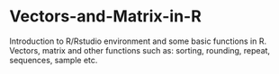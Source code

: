 # Vectors-and-Matrix-in-R
Introduction to R/Rstudio environment and some basic functions in R. Vectors, matrix and other functions such as: sorting, rounding, repeat, sequences, sample etc.
